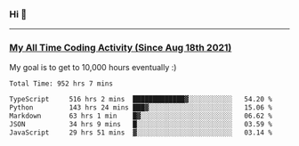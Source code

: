### Hi 🙂

---

### <a href="https://wakatime.com/@Eroxl">My All Time Coding Activity (Since Aug 18th 2021)</a>
My goal is to get to 10,000 hours eventually :)
<!--START_SECTION:waka-->

```txt
Total Time: 952 hrs 7 mins

TypeScript     516 hrs 2 mins  █████████████▓░░░░░░░░░░░   54.20 %
Python         143 hrs 24 mins ███▓░░░░░░░░░░░░░░░░░░░░░   15.06 %
Markdown       63 hrs 1 min    █▓░░░░░░░░░░░░░░░░░░░░░░░   06.62 %
JSON           34 hrs 9 mins   █░░░░░░░░░░░░░░░░░░░░░░░░   03.59 %
JavaScript     29 hrs 51 mins  ▓░░░░░░░░░░░░░░░░░░░░░░░░   03.14 %
```

<!--END_SECTION:waka-->
